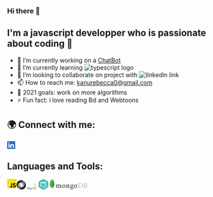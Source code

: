 ### Hi there 👋

## I'm a javascript developper who is passionate about coding 🤩

- 🔭 I’m currently working on a [ChatBot][chatbot]
- 🌱 I’m currently learning <img alt="typescript logo" width="20px" src="https://raw.githubusercontent.com/remojansen/logo.ts/master/ts.png"/>
- 👯 I’m looking to collaborate on project with <img alt="linkedin link" width="30px" src="https://raw.githubusercontent.com/photonstorm/phaser/v2.6.2/resources/Phaser%20Logo/PNG/Phaser%20Logo%20Web%20Quality.png"/>
- 📫 How to reach me: kanurebecca0@gmail.com
- 🥅 2021 goals: work on more algorithms
- ⚡ Fun fact: i love reading Bd and Webtoons

## 🌍 Connect with me:

[<img align="left" alt="linkedin link" width="22px" src="./assets/img/Linkedin_logo.png"/>][linkedin]

<br />

## Languages and Tools:

<div>
    <img align="left" alt="javascript logo" width="22px" src="./assets/img/js_logo.png"/>
    <img alt="json logo" width="22px"  src="./assets/img/json.png"/>  
    <img alt="mysql logo" width="22px" src="./assets/img/logo-mysql.png
    "/>
    <img alt="dom logo" width="22px" src="./assets/img/dom.png"/>
    <img alt="mongo db logo"  width="92px" src="./assets/img/logoMongoDB.png"/>
    
</div>

<br />
<br />

[chatbot]: https://github.com/RebeccaRamalho/Cv
[linkedin]: https://www.linkedin.com/in/rebecca-kanu-1537121a6/
